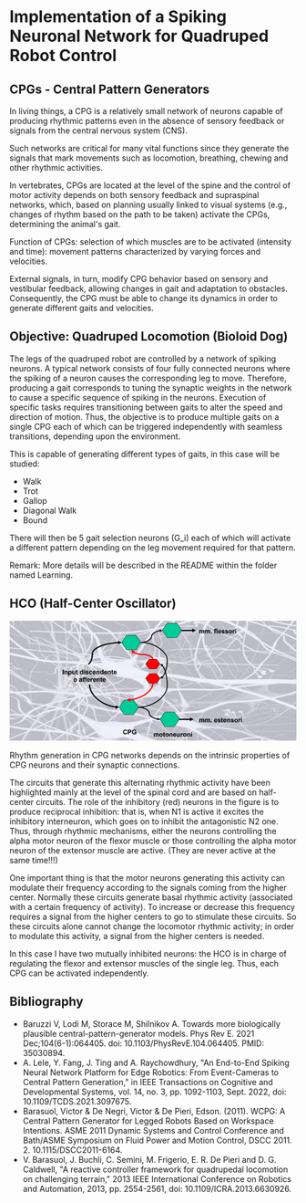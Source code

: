 Implementation of a Spiking Neuronal Network for Quadruped Robot Control
================================

CPGs - Central Pattern Generators
--------------------------------

In living things, a CPG is a relatively small network of neurons capable of producing rhythmic patterns even in the absence of sensory feedback or signals from the central nervous system (CNS).

Such networks are critical for many vital functions since they generate the signals that mark movements such as locomotion, breathing, chewing and other rhythmic activities.

In vertebrates, CPGs are located at the level of the spine and the control of motor activity depends on both sensory feedback and supraspinal networks, which, based on planning usually linked to visual systems (e.g., changes of rhythm based on the path to be taken) activate the CPGs, determining the animal's gait.

Function of CPGs: selection of which muscles are to be activated (intensity and time): movement patterns characterized by varying forces and velocities.

External signals, in turn, modify CPG behavior based on sensory and vestibular feedback, allowing changes in gait and adaptation to obstacles. Consequently, the CPG must be able to change its dynamics in order to generate different gaits and velocities.

Objective: Quadruped Locomotion (Bioloid Dog)
--------------------------------

The legs of the quadruped robot are controlled by a network of spiking neurons. A typical network consists of four fully connected neurons where the spiking of a neuron causes the corresponding leg to move. Therefore, producing a gait corresponds to tuning the synaptic weights in the network to cause a specific sequence of spiking in the neurons. Execution of specific tasks requires transitioning between gaits to alter the speed and direction of motion. Thus, the objective is to produce multiple gaits on a single CPG each of which can be triggered independently with seamless transitions, depending upon the environment.

This is capable of generating different types of gaits, in this case will be studied:

* Walk 
* Trot 
* Gallop 
* Diagonal Walk 
* Bound 

There will then be 5 gait selection neurons (G_i) each of which will activate a different pattern depending on the leg movement required for that pattern. 

Remark: More details will be described in the README within the folder named Learning.

HCO (Half-Center Oscillator)
------------------------------

![](images/Half-Center_Oscillator.PNG)

Rhythm generation in CPG networks depends on the intrinsic properties of CPG neurons and their synaptic connections.

The circuits that generate this alternating rhythmic activity have been highlighted mainly at the level of the spinal cord and are based on half-center circuits. The role of the inhibitory (red) neurons in the figure is to produce reciprocal inhibition: that is, when N1 is active it excites the inhibitory interneuron, which goes on to inhibit the antagonistic N2 one. Thus, through rhythmic mechanisms, either the neurons controlling the alpha motor neuron of the flexor muscle or those controlling the alpha motor neuron of the extensor muscle are active. (They are never active at the same time!!!) 

One important thing is that the motor neurons generating this activity can modulate their frequency according to the signals coming from the higher center. Normally these circuits generate basal rhythmic activity (associated with a certain frequency of activity). To increase or decrease this frequency requires a signal from the higher centers to go to stimulate these circuits. So these circuits alone cannot change the locomotor rhythmic activity; in order to modulate this activity, a signal from the higher centers is needed.

In this case I have two mutually inhibited neurons: the HCO is in charge of regulating the flexor and extensor muscles of the single leg. Thus, each CPG can be activated independently.

Bibliography
-------------------------------

* Baruzzi V, Lodi M, Storace M, Shilnikov A. Towards more biologically plausible central-pattern-generator models. Phys Rev E. 2021 Dec;104(6-1):064405. doi: 10.1103/PhysRevE.104.064405. PMID: 35030894.
* A. Lele, Y. Fang, J. Ting and A. Raychowdhury, "An End-to-End Spiking Neural Network Platform for Edge Robotics: From Event-Cameras to Central Pattern Generation," in IEEE Transactions on Cognitive and Developmental Systems, vol. 14, no. 3, pp. 1092-1103, Sept. 2022, doi: 10.1109/TCDS.2021.3097675.
* Barasuol, Victor & De Negri, Victor & De Pieri, Edson. (2011). WCPG: A Central Pattern Generator for Legged Robots Based on Workspace Intentions. ASME 2011 Dynamic Systems and Control Conference and Bath/ASME Symposium on Fluid Power and Motion Control, DSCC 2011. 2. 10.1115/DSCC2011-6164. 
* V. Barasuol, J. Buchli, C. Semini, M. Frigerio, E. R. De Pieri and D. G. Caldwell, "A reactive controller framework for quadrupedal locomotion on challenging terrain," 2013 IEEE International Conference on Robotics and Automation, 2013, pp. 2554-2561, doi: 10.1109/ICRA.2013.6630926.




